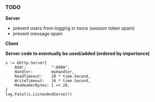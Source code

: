 ### TODO

**Server**

- prevent users from logging in twice (session token spam)
- prevent message spam

**Client**



**Server code to eventually be used/added (ordered by importance)**

```golang
s := &http.Server{
	Addr:           ":8080",
	Handler:        myHandler,
	ReadTimeout:    10 * time.Second,
	WriteTimeout:   10 * time.Second,
	MaxHeaderBytes: 1 << 20,
}
log.Fatal(s.ListenAndServe())
```